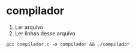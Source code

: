 # compilador

1. Ler arquivo
1. Ler linhas desse arquivo

```
gcc compilador.c -o compilador && ./compilador
```